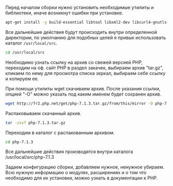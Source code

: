 Перед началом сборки нужно установить необходимые утилиты и библиотеки, иначе возникнут ошибки при установке.

```bash
apt-get install -y build-essential libtool libxml2-dev libcurl4-gnutls-dev libwebp-dev libjpeg-dev libpng12-dev libxpm-dev libfreetype6-dev libbz2-dev pkg-config libssl-dev
```

Все дальнейшие действия будут происходить внутри определенной директории, по умолчанию для подобных целей я привык использовать каталог `/usr/local/src`.

```bash
cd /usr/local/src
```

Необходимо узнать ссылку на архив со свежей версией PHP, переходим на оф. сайт PHP в раздел закачек, выбираем архив "tar.gz", кликаем по нему для просмотра списка зеркал, выбираем себе ссылку и копируем ее.

При помощи утилиты wget скачиваем архив. После указания ссылки, опцией "-О" можно указать под каким именем будет сохранен архив.

```bash
wget http://fr2.php.net/get/php-7.1.3.tar.gz/from/this/mirror -O php-7.1.3.tar.gz
```

Распаковываем скачанный архив.

```bash
tar -zxvf php-7.1.3.tar.gz
```

Переходим в каталог с распакованным архивом.

```bash
cd php-7.1.3
```

Все дальнейшие действия производятся внутри каталога /usr/local/src/php-7.1.3

Задаем конфигурацию сборки, добавляем нужное, ненужное убираем. Всю нужную информацию о модулях, расширениях и о том что необходимо для их установки, можно узнать в документации к PHP.